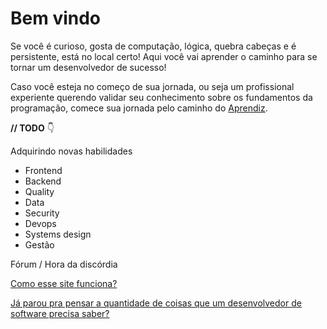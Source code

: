 # Bem vindo

Se você é curioso, gosta de computação, lógica, quebra cabeças e é persistente, está no local certo! Aqui você vai aprender o caminho para se tornar um desenvolvedor de sucesso!

Caso você esteja no começo de sua jornada, ou seja um profissional experiente querendo validar seu conhecimento sobre os fundamentos da programação, comece sua jornada pelo caminho do [Aprendiz](aprendiz/aprendiz).

**// TODO** 👇

Adquirindo novas habilidades
- Frontend
- Backend
- Quality
- Data
- Security
- Devops
- Systems design
- Gestão

Fórum / Hora da discórdia

[Como esse site funciona?](comofunciona)

[Já parou pra pensar a quantidade de coisas que um desenvolvedor de software precisa saber?](sitemap)
